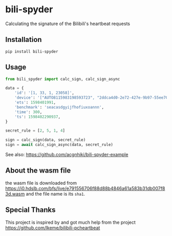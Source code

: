 # bili-spyder

Calculating the signature of the Bilibili's heartbeat requests

## Installation

`pip install bili-spyder`

## Usage

```python
from bili_spyder import calc_sign, calc_sign_async

data = {
    'id': '[1, 33, 1, 23058]',
    'device': '["AUTO8115983198593723", "2ddca4d0-2e72-427e-9b97-55ee70536381"]',
    'ets': 1598401991,
    'benchmark': 'seacasdgyijfhofiuxoannn',
    'time': 300,
    'ts': 1598402290937,
}

secret_rule = [2, 5, 1, 4]

sign = calc_sign(data, secret_rule)
sign = await calc_sign_async(data, secret_rule)
```

See also: <https://github.com/acgnhiki/bili-spyder-example>

## About the wasm file

the wasm file is downloaded from <https://i0.hdslb.com/bfs/live/e791556706f88d88b4846a61a583b31db007f83d.wasm> and the file name is its `sha1`.

## Special Thanks

This project is inspired by and got much help from the project <https://github.com/lkeme/bilibili-pcheartbeat>
